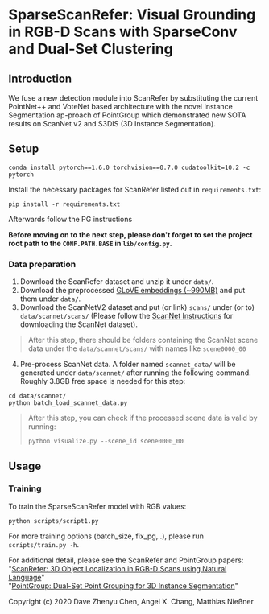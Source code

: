 # SparseScanRefer: Visual Grounding in RGB-D Scans with SparseConv and Dual-Set Clustering


## Introduction

We  fuse  a  new  detection  module  into  ScanRefer by substituting the current PointNet++ and VoteNet based architecture with the novel Instance Segmentation ap-proach  of  PointGroup  which  demonstrated  new  SOTA results on ScanNet v2 and S3DIS (3D Instance Segmentation).

## Setup
```shell
conda install pytorch==1.6.0 torchvision==0.7.0 cudatoolkit=10.2 -c pytorch
```

Install the necessary packages for ScanRefer listed out in `requirements.txt`:
```shell
pip install -r requirements.txt
```
Afterwards follow the PG instructions

__Before moving on to the next step, please don't forget to set the project root path to the `CONF.PATH.BASE` in `lib/config.py`.__

### Data preparation
1. Download the ScanRefer dataset and unzip it under `data/`. 
2. Download the preprocessed [GLoVE embeddings (~990MB)](http://kaldir.vc.in.tum.de/glove.p) and put them under `data/`.
3. Download the ScanNetV2 dataset and put (or link) `scans/` under (or to) `data/scannet/scans/` (Please follow the [ScanNet Instructions](data/scannet/README.md) for downloading the ScanNet dataset).
> After this step, there should be folders containing the ScanNet scene data under the `data/scannet/scans/` with names like `scene0000_00`
4. Pre-process ScanNet data. A folder named `scannet_data/` will be generated under `data/scannet/` after running the following command. Roughly 3.8GB free space is needed for this step:
```shell
cd data/scannet/
python batch_load_scannet_data.py
```
> After this step, you can check if the processed scene data is valid by running:
> ```shell
> python visualize.py --scene_id scene0000_00
> ```

## Usage
### Training
To train the SparseScanRefer model with RGB values:
```shell
python scripts/script1.py
```
For more training options (batch_size, fix_pg,..), please run `scripts/train.py -h`.

For additional detail, please see the ScanRefer and PointGroup papers:
"[ScanRefer: 3D Object Localization in RGB-D Scans using Natural Language](https://arxiv.org/abs/1912.08830)"  
"[PointGroup: Dual-Set Point Grouping for 3D Instance Segmentation](https://arxiv.org/abs/2004.01658)"

Copyright (c) 2020 Dave Zhenyu Chen, Angel X. Chang, Matthias Nießner
